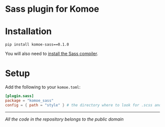 # Sass plugin for Komoe

# Installation

`pip install komoe-sass==0.1.0`

You will also need to [install the Sass compiler](https://sass-lang.com/install).

# Setup

Add the following to your `komoe.toml`:

```toml
[plugin.sass]
package = "komoe_sass"
config = { path = "style" } # the directory where to look for .scss and .sass files
```

---

*All the code in the repository belongs to the public domain*
